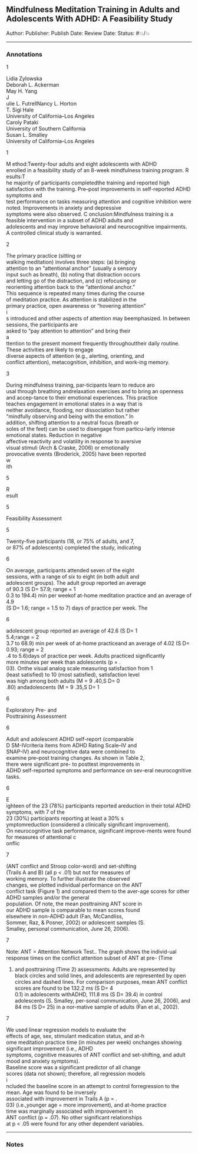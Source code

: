 ## Mindfulness Meditation Training in Adults and Adolescents With ADHD: A Feasibility Study

Author:
Publisher:
Publish Date:
Review Date:
Status: #💥/💥

___

### Annotations

1

Lidia Zylowska  
Deborah L. Ackerman  
May H. Yang  
J  
ulie L. FutrellNancy L. Horton  
T. Sigi Hale  
University of California–Los Angeles  
Caroly Pataki  
University of Southern California  
Susan L. Smalley  
University of California–Los Angeles

1

M ethod:Twenty-four adults and eight adolescents with ADHD  
enrolled in a feasibility study of an 8-week mindfulness training program. R esults:T  
he majority of participants completedthe training and reported high satisfaction with the training. Pre–post improvements in self-reported ADHD symptoms and  
test performance on tasks measuring attention and cognitive inhibition were noted. Improvements in anxiety and depressive  
symptoms were also observed. C onclusion:Mindfulness training is a feasible intervention in a subset of ADHD adults and  
adolescents and may improve behavioral and neurocognitive impairments. A controlled clinical study is warranted.

2

The primary practice (sitting or  
walking meditation) involves three steps: (a) bringing  
attention to an “attentional anchor” (usually a sensory  
input such as breath), (b) noting that distraction occurs  
and letting go of the distraction, and (c) refocusing or  
reorienting attention back to the “attentional anchor.”  
This sequence is repeated many times during the course  
of meditation practice. As attention is stabilized in the  
primary practice, open awareness or “hovering attention”  
i  
s introduced and other aspects of attention may beemphasized. In between sessions, the participants are  
asked to “pay attention to attention” and bring their  
a  
ttention to the present moment frequently throughouttheir daily routine. These activities are likely to engage  
diverse aspects of attention (e.g., alerting, orienting, and  
conflict attention), metacognition, inhibition, and work-ing memory.

3

During mindfulness training, par-ticipants learn to reduce aro  
usal through breathing andrelaxation exercises and to bring an openness and accep-tance to their emotional experiences. This practice  
teaches engagement in emotional states in a way that is  
neither avoidance, flooding, nor dissociation but rather  
“mindfully observing and being with the emotion.” In  
addition, shifting attention to a neutral focus (breath or  
soles of the feet) can be used to disengage from particu-larly intense emotional states. Reduction in negative  
affective reactivity and volatility in response to aversive  
visual stimuli (Arch & Craske, 2006) or emotionally  
provocative events (Broderick, 2005) have been reported  
w  
ith

5

R  
esult

5

Feasibility Assessment

5

Twenty-five participants (18, or 75% of adults, and 7,  
or 87% of adolescents) completed the study, indicating

6

On average, participants attended seven of the eight  
sessions, with a range of six to eight (in both adult and  
adolescent groups). The adult group reported an average  
of 90.3 (S D= 57.9; range = 1  
0.3 to 194.4) min per weekof at-home meditation practice and an average of 4.9  
(S D= 1.6; range = 1.5 to 7) days of practice per week. The

6

adolescent group reported an average of 42.6 (S D= 1  
5.4;range = 2  
3.7 to 68.9) min per week of at-home practiceand an average of 4.02 (S D= 0.93; range = 2  
.4 to 5.6)days of practice per week. Adults practiced significantly  
more minutes per week than adolescents (p = .  
03). Onthe visual analog scale measuring satisfaction from 1  
(least satisfied) to 10 (most satisfied), satisfaction level  
was high among both adults (M = 9 .40,S D= 0  
.80) andadolescents (M = 9 .35,S D= 1

6

Exploratory Pre- and  
Posttraining Assessment

6

Adult and adolescent ADHD self-report (comparable  
D SM-IVcriteria items from ADHD Rating Scale–IV and  
SNAP-IV) and neurocognitive data were combined to  
examine pre–post training changes. As shown in Table 2,  
there were significant pre- to posttest improvements in  
ADHD self-reported symptoms and performance on sev-eral neurocognitive tasks.

6

E  
ighteen of the 23 (78%) participants reported areduction in their total ADHD symptoms, with 7 of the  
23 (30%) participants reporting at least a 30% s  
ymptomreduction (considered a clinically significant improvement).  
On neurocognitive task performance, significant improve-ments were found for measures of attentional c  
onflic

7

(ANT conflict and Stroop color-word) and set-shifting  
(Trails A and B) (all p < .01) but not for measures of  
working memory. To further illustrate the observed  
changes, we plotted individual performance on the ANT  
conflict task (Figure 1) and compared them to the aver-age scores for other ADHD samples and/or the general  
population. Of note, the mean posttraining ANT score in  
our ADHD sample is comparable to mean scores found  
elsewhere in non-ADHD adult (Fan, McCandliss,  
Sommer, Raz, & Posner, 2002) or adolescent samples (S.  
Smalley, personal communication, June 26, 2006).

7

Note: ANT = Attention Network Test.. The graph shows the individ-ual response times on the conflict attention subset of ANT at pre- (Time  
1) and posttraining (Time 2) assessments. Adults are represented by  
black circles and solid lines, and adolescents are represented by open  
circles and dashed lines. For comparison purposes, mean ANT conflict  
scores are found to be 132.2 ms (S D= 4  
0.1) in adolescents withADHD, 111.8 ms (S D= 39.4) in control adolescents (S. Smalley, per-sonal communication, June 26, 2006), and 84 ms (S D= 25) in a nor-mative sample of adults (Fan et al., 2002).

7

We used linear regression models to evaluate the  
effects of age, sex, stimulant medication status, and at-h  
ome meditation practice time (in minutes per week) onchanges showing significant improvement (i.e., ADHD  
symptoms, cognitive measures of ANT conflict and set-shifting, and adult mood and anxiety symptoms).  
Baseline score was a significant predictor of all change  
scores (data not shown); therefore, all regression models  
i  
ncluded the baseline score in an attempt to control forregression to the mean. Age was found to be inversely  
associated with improvement in Trails A (p = .  
03) (i.e.,younger age = more improvement), and at-home practice  
time was marginally associated with improvement in  
ANT conflict (p = .07). No other significant relationships  
at p < .05 were found for any other dependent variables.

___

### Notes

